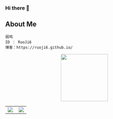 ### Hi there 👋
## About Me
```
弱鸡
ID ： RuoJi6
博客：https://ruoji6.github.io/
```
<a href="https://github.com/RuoJi6/RuoJi6">
<center><img height=150 align="center" src="https://github-readme-stats.vercel.app/api/top-langs?username=RuoJi6&layout=compact&langs_count=8&card_width=320" /></center>
</a>

<table>
    <tr>
        <td >
            <a href="https://github.com/RuoJi6/RuoJi6"><center><img src="https://github-readme-stats.vercel.app/api?username=RuoJi6&show_icons=true&hide_border=true&theme=chartreuse-dark" ></center></a>
        </td>
        <td >
            <a href="https://github.com/RuoJi6/RuoJi6"><center><img src="https://github-profile-summary-cards.vercel.app/api/cards/profile-details?username=RuoJi6&theme=github_dark&show_icons=true" align="right" /></center></a>
        </td>
    </tr>
</table>

